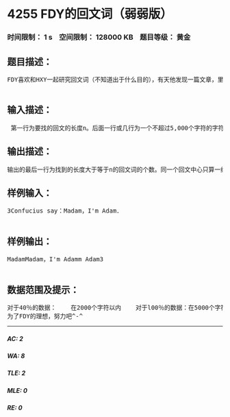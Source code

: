 # 4255 FDY的回文词（弱弱版）   
### 时间限制： 1 s&nbsp;&nbsp;&nbsp;&nbsp;空间限制： 128000 KB&nbsp;&nbsp;&nbsp;&nbsp;题目等级： 黄金  
## 题目描述：  

<pre>
FDY喜欢和HXY一起研究回文词（不知道出于什么目的），有天他发现一篇文章，里面有很多回文数，这使他来了兴趣。他决定找出所有长度在n个字节以上的回文数。    在寻找回文时不用理睬那些标点符号、空格(但应该保留下来以便作为答案输出)，只用考虑英文字母’A’—’Z’和’a’—’z’。    要你寻找的回文的文章是一个不超过5,000个字符的字符串。  

</pre>
  
  
## 输入描述：  

<pre>
 第一行为要找的回文的长度n。后面一行或几行为一个不超过5,000个字符的字符串。
</pre>
  
  
## 输出描述：  

<pre>
输出的最后一行为找到的长度大于等于n的回文词的个数。同一个回文中心只算一组回文，并且输出这组回文最长的回文。    前面一行或几行应该包括所有长度大于等于n的回文词的原文(没有除去标点符号、空格)，把这些回文输出到一行或多行(如果回文中包括换行符)。    如果有多个回文长度大于等于n，全部输出所有回文。按回文中心在原文中的出现顺序依次输出。
</pre>
  
  
## 样例输入：  

<pre>
3Confucius say：Madam，I'm Adam．  

</pre>
  
  
## 样例输出：  

<pre>
MadamMadam，I'm Adamm Adam3  

</pre>
  
  
## 数据范围及提示：  

<pre>
对于40％的数据：    在2000个字符以内    对于l00％的数据：在5000个字符以内  
为了FDY的理想，努力吧^-^
</pre>
  
  
***  

##### AC: 2  
##### WA: 8  
##### TLE: 2  
##### MLE: 0  
##### RE: 0  
